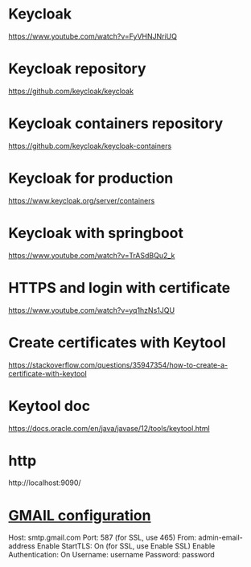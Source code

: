 # Keycloak
https://www.youtube.com/watch?v=FyVHNJNriUQ

# Keycloak repository
https://github.com/keycloak/keycloak

# Keycloak containers repository
https://github.com/keycloak/keycloak-containers

# Keycloak for production
https://www.keycloak.org/server/containers

# Keycloak with springboot
https://www.youtube.com/watch?v=TrASdBQu2_k

# HTTPS and login with certificate
https://www.youtube.com/watch?v=yq1hzNs1JQU

# Create certificates with Keytool
https://stackoverflow.com/questions/35947354/how-to-create-a-certificate-with-keytool

# Keytool doc
https://docs.oracle.com/en/java/javase/12/tools/keytool.html

# http
http://localhost:9090/


# [GMAIL configuration](https://dev.to/rounakcodes/keycloak-configure-realm-email-settings-gmail-3dfn)
Host: smtp.gmail.com
Port: 587 (for SSL, use 465)
From: admin-email-address
Enable StartTLS: On (for SSL, use Enable SSL)
Enable Authentication: On
Username: username
Password: password